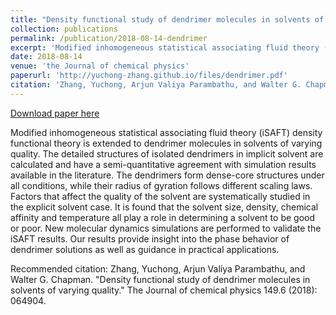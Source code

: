 ```yaml
---
title: "Density functional study of dendrimer molecules in solvents of varying quality"
collection: publications
permalink: /publication/2018-08-14-dendrimer
excerpt: 'Modified inhomogeneous statistical associating fluid theory (iSAFT) density functional theory is extended to dendrimer molecules in solvents of varying quality. The detailed structures of isolated dendrimers in implicit solvent are calculated and have a semi-quantitative agreement with simulation re...'
date: 2018-08-14
venue: 'the Journal of chemical physics'
paperurl: 'http://yuchong-zhang.github.io/files/dendrimer.pdf'
citation: 'Zhang, Yuchong, Arjun Valiya Parambathu, and Walter G. Chapman. &quot;Density functional study of dendrimer molecules in solvents of varying quality.&quot; The Journal of chemical physics 149.6 (2018): 064904.'
---
```


<a href='http://yuchong-zhang.github.io/files/dendrimer.pdf'>Download paper here</a>

Modified inhomogeneous statistical associating fluid theory (iSAFT) density functional theory is extended to dendrimer molecules in solvents of varying quality. The detailed structures of isolated dendrimers in implicit solvent are calculated and have a semi-quantitative agreement with simulation results available in the literature. The dendrimers form dense-core structures under all conditions, while their radius of gyration follows different scaling laws. Factors that affect the quality of the solvent are systematically studied in the explicit solvent case. It is found that the solvent size, density, chemical affinity and temperature all play a role in determining a solvent to be good or poor. New molecular dynamics simulations are performed to validate the iSAFT results. Our results provide insight into the phase behavior of dendrimer solutions as well as guidance in practical applications.

Recommended citation: Zhang, Yuchong, Arjun Valiya Parambathu, and Walter G. Chapman. "Density functional study of dendrimer molecules in solvents of varying quality." The Journal of chemical physics 149.6 (2018): 064904.